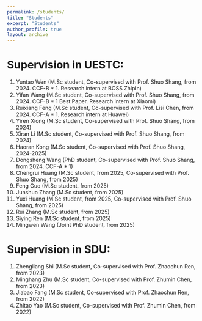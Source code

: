 ```yaml
---
permalink: /students/
title: "Students"
excerpt: "Students"
author_profile: true
layout: archive
---
```


# Supervision in UESTC:

1. Yuntao Wen (M.Sc student, Co-supervised with Prof. Shuo Shang, from 2024. CCF-B * 1. Research intern at BOSS Zhipin)
2. Yifan Wang (M.Sc student, Co-supervised with Prof. Shuo Shang, from 2024. CCF-B * 1 Best Paper. Research intern at Xiaomi)
3. Ruixiang Feng (M.Sc student, Co-supervised with Prof. Lisi Chen, from 2024. CCF-A * 1. Research intern at Huawei)
4. Yiren Xiong (M.Sc student, Co-supervised with Prof. Shuo Shang, from 2024)
5. Xiran Li (M.Sc student, Co-supervised with Prof. Shuo Shang, from 2024)
6. Haoran Kong (M.Sc student, Co-supervised with Prof. Shuo Shang, 2024-2025)
7. Dongsheng Wang (PhD student, Co-supervised with Prof. Shuo Shang, from 2024. CCF-A * 1)
8. Chengrui Huang (M.Sc student, from 2025, Co-supervised with Prof. Shuo Shang, from 2025)
9. Feng Guo (M.Sc student, from 2025)
10. Junshuo Zhang (M.Sc student, from 2025)
11. Yuxi Huang (M.Sc student, from 2025, Co-supervised with Prof. Shuo Shang, from 2025)
12. Rui Zhang (M.Sc student, from 2025)
13. Siying Ren (M.Sc student, from 2025)
14. Mingwen Wang (Joint PhD student, from 2025)


# Supervision in SDU:

1. Zhengliang Shi (M.Sc student, Co-supervised with Prof. Zhaochun Ren, from 2023)
2. Minghang Zhu (M.Sc student, Co-supervised with Prof. Zhumin Chen, from 2023)
3. Jiabao Fang (M.Sc student, Co-supervised with Prof. Zhaochun Ren, from 2022)
4. Zhitao Yao (M.Sc student, Co-supervised with Prof. Zhumin Chen, from 2022)
